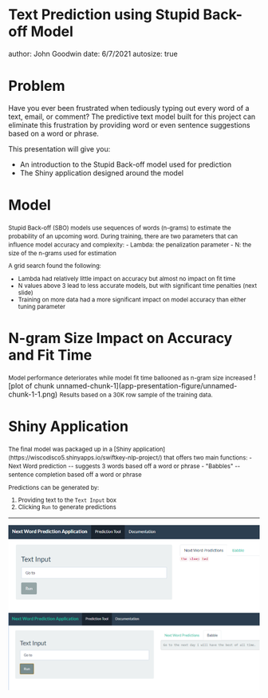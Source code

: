 Text Prediction using Stupid Back-off Model
========================================================
author: John Goodwin
date: 6/7/2021
autosize: true

Problem
========================================================

Have you ever been frustrated when tediously typing out every word of a text, email, or comment? The predictive text model built for this project can eliminate this frustration by providing word or even sentence suggestions based on a word or phrase.

This presentation will give you:
- An introduction to the Stupid Back-off model used for prediction
- The Shiny application designed around the model


Model
========================================================
<small>
Stupid Back-off (SBO) models use sequences of words (n-grams) to estimate the probability of an upcoming word. During training, there are two parameters that can influence model accuracy and complexity:
- Lambda: the penalization parameter
- N: the size of the n-grams used for estimation

A grid search found the following:
- Lambda had relatively little impact on accuracy but almost no impact on fit time
- N values above 3 lead to less accurate models, but with significant time penalties (next slide)
- Training on more data had a more significant impact on model accuracy than either tuning parameter
</small>

N-gram Size Impact on Accuracy and Fit Time
========================================================
<small>
Model performance deteriorates while model fit time ballooned as n-gram size increased
</small>
![plot of chunk unnamed-chunk-1](app-presentation-figure/unnamed-chunk-1-1.png)
<small>
Results based on a 30K row sample of the training data.
</small>

Shiny Application
========================================================
<small>
The final model was packaged up in a [Shiny application](https://wiscodisco5.shinyapps.io/swiftkey-nlp-project/) that offers two main functions:
- Next Word prediction -- suggests 3 words based off a word or phrase
- "Babbles" -- sentence completion based off a word or phrase

Predictions can be generated by: 

1. Providing text to the `Text Input` box
2. Clicking `Run` to generate predictions
</small>

***
![new word image](app-presentation-figure/new-word-screenshot.png)
![babble image](app-presentation-figure/babble-screenshot.png)
